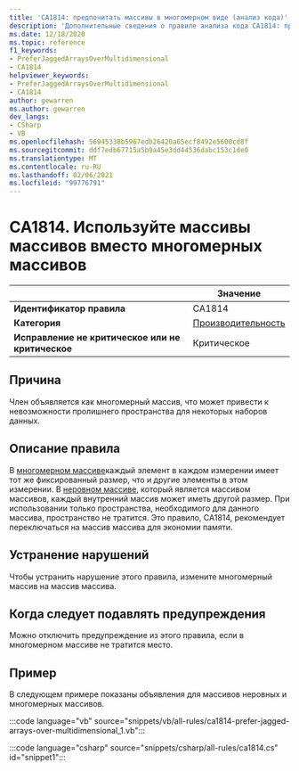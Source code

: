```yaml
---
title: 'CA1814: предпочитать массивы в многомерном виде (анализ кода)'
description: 'Дополнительные сведения о правиле анализа кода CA1814: предпочитать массивы массива по многомерным'
ms.date: 12/18/2020
ms.topic: reference
f1_keywords:
- PreferJaggedArraysOverMultidimensional
- CA1814
helpviewer_keywords:
- PreferJaggedArraysOverMultidimensional
- CA1814
author: gewarren
ms.author: gewarren
dev_langs:
- CSharp
- VB
ms.openlocfilehash: 56945338b5967edb26420a65ecf8492e5600cd8f
ms.sourcegitcommit: ddf7edb67715a5b9a45e3dd44536dabc153c1de0
ms.translationtype: MT
ms.contentlocale: ru-RU
ms.lasthandoff: 02/06/2021
ms.locfileid: "99776791"
---
```

# <a name="ca1814-prefer-jagged-arrays-over-multidimensional"></a>CA1814. Используйте массивы массивов вместо многомерных массивов

| | Значение |
|-|-|
| **Идентификатор правила** |CA1814|
| **Категория** |[Производительность](performance-warnings.md)|
| **Исправление не критическое или не критическое** |Критическое|

## <a name="cause"></a>Причина

Член объявляется как многомерный массив, что может привести к невозможности пролишнего пространства для некоторых наборов данных.

## <a name="rule-description"></a>Описание правила

В [многомерном массиве](../../../csharp/programming-guide/arrays/multidimensional-arrays.md)каждый элемент в каждом измерении имеет тот же фиксированный размер, что и другие элементы в этом измерении. В [неровном массиве](../../../csharp/programming-guide/arrays/jagged-arrays.md), который является массивом массивов, каждый внутренний массив может иметь другой размер. При использовании только пространства, необходимого для данного массива, пространство не тратится. Это правило, CA1814, рекомендует переключаться на массив массива для экономии памяти.

## <a name="how-to-fix-violations"></a>Устранение нарушений

Чтобы устранить нарушение этого правила, измените многомерный массив на массив массива.

## <a name="when-to-suppress-warnings"></a>Когда следует подавлять предупреждения

Можно отключить предупреждение из этого правила, если в многомерном массиве не тратится место.

## <a name="example"></a>Пример

В следующем примере показаны объявления для массивов неровных и многомерных массивов.

:::code language="vb" source="snippets/vb/all-rules/ca1814-prefer-jagged-arrays-over-multidimensional_1.vb":::

:::code language="csharp" source="snippets/csharp/all-rules/ca1814.cs" id="snippet1":::
